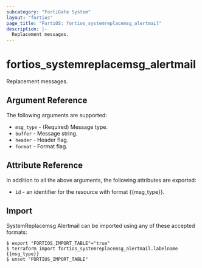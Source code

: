 ```yaml
---
subcategory: "FortiGate System"
layout: "fortios"
page_title: "FortiOS: fortios_systemreplacemsg_alertmail"
description: |-
  Replacement messages.
---
```


# fortios_systemreplacemsg_alertmail
Replacement messages.

## Argument Reference

The following arguments are supported:

* `msg_type` - (Required) Message type.
* `buffer` - Message string.
* `header` - Header flag.
* `format` - Format flag.


## Attribute Reference

In addition to all the above arguments, the following attributes are exported:
* `id` - an identifier for the resource with format {{msg_type}}.

## Import

SystemReplacemsg Alertmail can be imported using any of these accepted formats:
```
$ export "FORTIOS_IMPORT_TABLE"="true"
$ terraform import fortios_systemreplacemsg_alertmail.labelname {{msg_type}}
$ unset "FORTIOS_IMPORT_TABLE"
```
